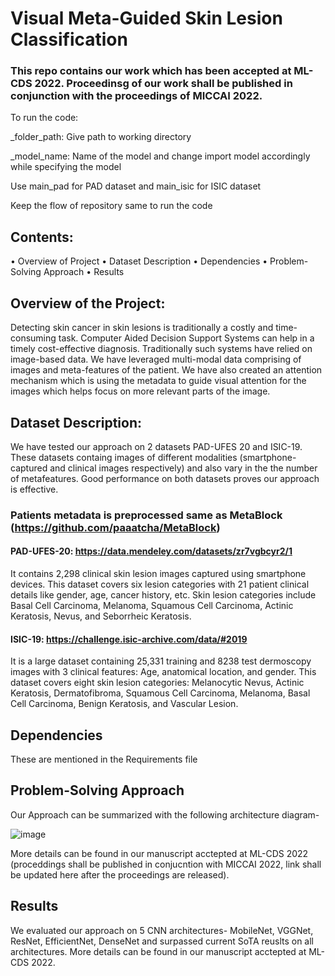 # Visual Meta-Guided Skin Lesion Classification

### This repo contains our work which has been accepted at ML-CDS 2022. Proceedinsg of our work shall be published in conjunction with the proceedings of MICCAI 2022.

To run the code:

_folder_path:  Give path to working directory 

_model_name:   Name of the model and change import model accordingly while specifying the model 

Use main_pad  for PAD dataset and main_isic for ISIC dataset

Keep the flow of repository same to run the code

## Contents:
•	Overview of Project 
•	Dataset Description
•	Dependencies 
•	Problem-Solving Approach 
•	Results

## Overview of the Project: 
Detecting skin cancer in skin lesions is traditionally a costly and time-consuming task. Computer Aided Decision Support Systems can help in a timely cost-effective diagnosis. Traditionally such systems have relied on image-based data. We have leveraged multi-modal data comprising of images and meta-features of the patient. We have also created an attention mechanism which is using the metadata to guide visual attention for the images which helps focus on more relevant parts of the image.  

## Dataset Description:

We have tested our approach on 2 datasets PAD-UFES 20 and ISIC-19. These datasets containg images of different modalities (smartphone-captured and clinical images respectively) and also vary in the the number of metafeatures. Good performance on  both datasets proves our approach is effective. 

### Patients metadata is preprocessed same as MetaBlock (https://github.com/paaatcha/MetaBlock)    

#### PAD-UFES-20: https://data.mendeley.com/datasets/zr7vgbcyr2/1
It contains 2,298 clinical skin lesion images captured using smartphone devices. This dataset covers six lesion categories with 21 patient clinical details like gender, age, cancer history, etc. Skin lesion categories include Basal Cell Carcinoma, Melanoma, Squamous Cell Carcinoma, Actinic Keratosis, Nevus, and Seborrheic Keratosis. 

#### ISIC-19:     https://challenge.isic-archive.com/data/#2019
It is a large dataset containing 25,331 training and 8238 test dermoscopy images with 3 clinical features: Age, anatomical location, and gender. 
This dataset covers eight skin lesion categories: Melanocytic Nevus, Actinic Keratosis, Dermatofibroma, Squamous Cell Carcinoma, Melanoma, Basal Cell Carcinoma, Benign Keratosis, and Vascular Lesion.


## Dependencies 
These are mentioned in the Requirements file

## Problem-Solving Approach 

Our Approach can be summarized with the following architecture diagram-
 
![image](https://user-images.githubusercontent.com/79198655/190871162-e118a57b-b55f-4527-954e-29039675ec69.png)

More details can be found in our manuscript acctepted at ML-CDS 2022 (proceddings shall be published in conjucntion with MICCAI 2022, link shall be updated here after the proceedings are released).

## Results
We evaluated our approach on 5 CNN architectures- MobileNet, VGGNet, ResNet, EfficientNet, DenseNet and surpassed current SoTA reuslts on all architectures. 
More details can be found in our manuscript acctepted at ML-CDS 2022. 








